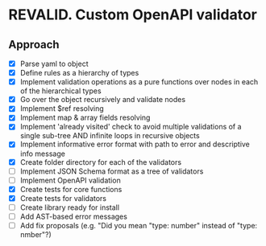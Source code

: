 # REVALID. Custom OpenAPI validator

## Approach

- [x] Parse yaml to object
- [x] Define rules as a hierarchy of types
- [x] Implement validation operations as a pure functions over nodes in each of the hierarchical  types
- [x] Go over the object recursively and validate nodes
- [x] Implement $ref resolving
- [x] Implement map & array fields resolving
- [x] Implement 'already visited' check to avoid multiple validations of a single sub-tree AND infinite loops in recursive objects
- [x] Implement informative error format with path to error and descriptive info message
- [x] Create folder directory for each of the validators
- [ ] Implement JSON Schema format as a tree of validators
- [ ] Implement OpenAPI validation
- [x] Create tests for core functions 
- [x] Create tests for validators
- [ ] Create library ready for install
- [ ] Add AST-based error messages
- [ ] Add fix proposals (e.g. "Did you mean "type: number" instead of "type: nmber"?)
